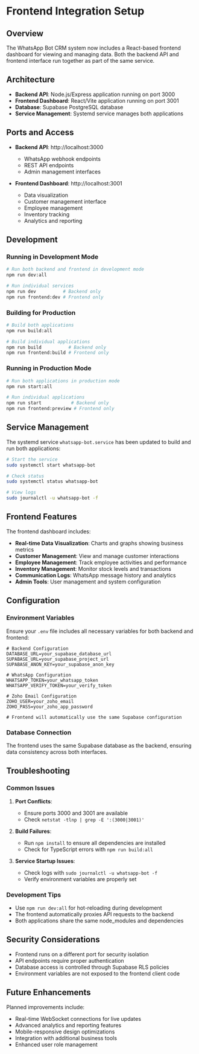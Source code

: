 # Frontend Integration Setup

## Overview

The WhatsApp Bot CRM system now includes a React-based frontend dashboard for viewing and managing data. Both the backend API and frontend interface run together as part of the same service.

## Architecture

- **Backend API**: Node.js/Express application running on port 3000
- **Frontend Dashboard**: React/Vite application running on port 3001
- **Database**: Supabase PostgreSQL database
- **Service Management**: Systemd service manages both applications

## Ports and Access

- **Backend API**: http://localhost:3000
  - WhatsApp webhook endpoints
  - REST API endpoints
  - Admin management interfaces

- **Frontend Dashboard**: http://localhost:3001
  - Data visualization
  - Customer management interface
  - Employee management
  - Inventory tracking
  - Analytics and reporting

## Development

### Running in Development Mode
```bash
# Run both backend and frontend in development mode
npm run dev:all

# Run individual services
npm run dev          # Backend only
npm run frontend:dev # Frontend only
```

### Building for Production
```bash
# Build both applications
npm run build:all

# Build individual applications
npm run build          # Backend only
npm run frontend:build # Frontend only
```

### Running in Production Mode
```bash
# Run both applications in production mode
npm run start:all

# Run individual applications
npm run start           # Backend only
npm run frontend:preview # Frontend only
```

## Service Management

The systemd service `whatsapp-bot.service` has been updated to build and run both applications:

```bash
# Start the service
sudo systemctl start whatsapp-bot

# Check status
sudo systemctl status whatsapp-bot

# View logs
sudo journalctl -u whatsapp-bot -f
```

## Frontend Features

The frontend dashboard includes:

- **Real-time Data Visualization**: Charts and graphs showing business metrics
- **Customer Management**: View and manage customer interactions
- **Employee Management**: Track employee activities and performance
- **Inventory Management**: Monitor stock levels and transactions
- **Communication Logs**: WhatsApp message history and analytics
- **Admin Tools**: User management and system configuration

## Configuration

### Environment Variables

Ensure your `.env` file includes all necessary variables for both backend and frontend:

```env
# Backend Configuration
DATABASE_URL=your_supabase_database_url
SUPABASE_URL=your_supabase_project_url
SUPABASE_ANON_KEY=your_supabase_anon_key

# WhatsApp Configuration
WHATSAPP_TOKEN=your_whatsapp_token
WHATSAPP_VERIFY_TOKEN=your_verify_token

# Zoho Email Configuration
ZOHO_USER=your_zoho_email
ZOHO_PASS=your_zoho_app_password

# Frontend will automatically use the same Supabase configuration
```

### Database Connection

The frontend uses the same Supabase database as the backend, ensuring data consistency across both interfaces.

## Troubleshooting

### Common Issues

1. **Port Conflicts**: 
   - Ensure ports 3000 and 3001 are available
   - Check `netstat -tlnp | grep -E ':(3000|3001)'`

2. **Build Failures**:
   - Run `npm install` to ensure all dependencies are installed
   - Check for TypeScript errors with `npm run build:all`

3. **Service Startup Issues**:
   - Check logs with `sudo journalctl -u whatsapp-bot -f`
   - Verify environment variables are properly set

### Development Tips

- Use `npm run dev:all` for hot-reloading during development
- The frontend automatically proxies API requests to the backend
- Both applications share the same node_modules and dependencies

## Security Considerations

- Frontend runs on a different port for security isolation
- API endpoints require proper authentication
- Database access is controlled through Supabase RLS policies
- Environment variables are not exposed to the frontend client code

## Future Enhancements

Planned improvements include:

- Real-time WebSocket connections for live updates
- Advanced analytics and reporting features  
- Mobile-responsive design optimizations
- Integration with additional business tools
- Enhanced user role management 
